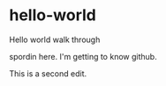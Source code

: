 # hello-world
Hello world walk through

spordin here. I'm getting to know github.

This is a second edit.
